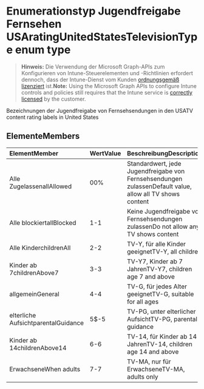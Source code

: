 # <a name="ratingunitedstatestelevisiontype-enum-type"></a><span data-ttu-id="9a41f-101">Enumerationstyp Jugendfreigabe Fernsehen USA</span><span class="sxs-lookup"><span data-stu-id="9a41f-101">ratingUnitedStatesTelevisionType enum type</span></span>

> <span data-ttu-id="9a41f-102">**Hinweis:** Die Verwendung der Microsoft Graph-APIs zum Konfigurieren von Intune-Steuerelementen und -Richtlinien erfordert dennoch, dass der Intune-Dienst vom Kunden [ordnungsgemäß lizenziert](https://go.microsoft.com/fwlink/?linkid=839381) ist.</span><span class="sxs-lookup"><span data-stu-id="9a41f-102">**Note:** Using the Microsoft Graph APIs to configure Intune controls and policies still requires that the Intune service is [correctly licensed](https://go.microsoft.com/fwlink/?linkid=839381) by the customer.</span></span>

<span data-ttu-id="9a41f-103">Bezeichnungen der Jugendfreigabe von Fernsehsendungen in den USA</span><span class="sxs-lookup"><span data-stu-id="9a41f-103">TV content rating labels in United States</span></span>
## <a name="members"></a><span data-ttu-id="9a41f-104">Elemente</span><span class="sxs-lookup"><span data-stu-id="9a41f-104">Members</span></span>
|<span data-ttu-id="9a41f-105">Element</span><span class="sxs-lookup"><span data-stu-id="9a41f-105">Member</span></span>|<span data-ttu-id="9a41f-106">Wert</span><span class="sxs-lookup"><span data-stu-id="9a41f-106">Value</span></span>|<span data-ttu-id="9a41f-107">Beschreibung</span><span class="sxs-lookup"><span data-stu-id="9a41f-107">Description</span></span>|
|:---|:---|:---|
|<span data-ttu-id="9a41f-108">Alle Zugelassen</span><span class="sxs-lookup"><span data-stu-id="9a41f-108">allAllowed</span></span>|<span data-ttu-id="9a41f-109">0</span><span class="sxs-lookup"><span data-stu-id="9a41f-109">0%</span></span>|<span data-ttu-id="9a41f-110">Standardwert, jede Jugendfreigabe von Fernsehsendungen zulassen</span><span class="sxs-lookup"><span data-stu-id="9a41f-110">Default value, allow all TV shows content</span></span>|
|<span data-ttu-id="9a41f-111">Alle blockiert</span><span class="sxs-lookup"><span data-stu-id="9a41f-111">allBlocked</span></span>|<span data-ttu-id="9a41f-112">1</span><span class="sxs-lookup"><span data-stu-id="9a41f-112">-1</span></span>|<span data-ttu-id="9a41f-113">Keine Jugendfreigabe von Fernsehsendungen zulassen</span><span class="sxs-lookup"><span data-stu-id="9a41f-113">Do not allow any TV shows content</span></span>|
|<span data-ttu-id="9a41f-114">Alle Kinder</span><span class="sxs-lookup"><span data-stu-id="9a41f-114">childrenAll</span></span>|<span data-ttu-id="9a41f-115">2</span><span class="sxs-lookup"><span data-stu-id="9a41f-115">-2</span></span>|<span data-ttu-id="9a41f-116">TV-Y, für alle Kinder geeignet</span><span class="sxs-lookup"><span data-stu-id="9a41f-116">TV-Y, all children</span></span>|
|<span data-ttu-id="9a41f-117">Kinder ab  7</span><span class="sxs-lookup"><span data-stu-id="9a41f-117">childrenAbove7</span></span>|<span data-ttu-id="9a41f-118">3</span><span class="sxs-lookup"><span data-stu-id="9a41f-118">-3</span></span>|<span data-ttu-id="9a41f-119">TV-Y7, Kinder ab 7 Jahren</span><span class="sxs-lookup"><span data-stu-id="9a41f-119">TV-Y7, children age 7 and above</span></span>|
|<span data-ttu-id="9a41f-120">allgemein</span><span class="sxs-lookup"><span data-stu-id="9a41f-120">General</span></span>|<span data-ttu-id="9a41f-121">4</span><span class="sxs-lookup"><span data-stu-id="9a41f-121">-4</span></span>|<span data-ttu-id="9a41f-122">TV-G, für jedes Alter geeignet</span><span class="sxs-lookup"><span data-stu-id="9a41f-122">TV-G, suitable for all ages</span></span>|
|<span data-ttu-id="9a41f-123">elterliche Aufsicht</span><span class="sxs-lookup"><span data-stu-id="9a41f-123">parentalGuidance</span></span>|<span data-ttu-id="9a41f-124">5</span><span class="sxs-lookup"><span data-stu-id="9a41f-124">$-5</span></span>|<span data-ttu-id="9a41f-125">TV-PG, unter elterlicher Aufsicht</span><span class="sxs-lookup"><span data-stu-id="9a41f-125">TV-PG, parental guidance</span></span>|
|<span data-ttu-id="9a41f-126">Kinder ab 14</span><span class="sxs-lookup"><span data-stu-id="9a41f-126">childrenAbove14</span></span>|<span data-ttu-id="9a41f-127">6</span><span class="sxs-lookup"><span data-stu-id="9a41f-127">-6</span></span>|<span data-ttu-id="9a41f-128">TV-14, für Kinder ab 14 Jahren</span><span class="sxs-lookup"><span data-stu-id="9a41f-128">TV-14, children age 14 and above</span></span>|
|<span data-ttu-id="9a41f-129">Erwachsene</span><span class="sxs-lookup"><span data-stu-id="9a41f-129">When adults</span></span>|<span data-ttu-id="9a41f-130">7</span><span class="sxs-lookup"><span data-stu-id="9a41f-130">-7</span></span>|<span data-ttu-id="9a41f-131">TV-MA, nur für Erwachsene</span><span class="sxs-lookup"><span data-stu-id="9a41f-131">TV-MA, adults only</span></span>|








